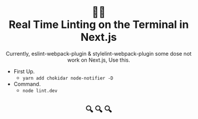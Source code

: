 <h1 align="center">
  🕵️‍♂️<br>
  Real Time Linting on the Terminal in Next.js
</h1>
<p align="center">Currently, eslint-webpack-plugin & stylelint-webpack-plugin some dose not work on Next.js, Use this.</p>

- First Up.
  - `yarn add chokidar node-notifier -D`
- Command.
  - `node lint.dev`

<h2 align="center">🔍 🔍 🔍</h2>
